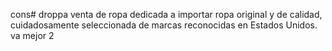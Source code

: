 cons# droppa
venta de ropa
dedicada a importar ropa original y de calidad, cuidadosamente seleccionada de marcas reconocidas en Estados Unidos.
va mejor 2

